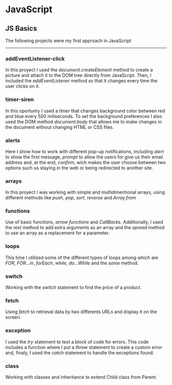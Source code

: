 # JavaScript

## JS Basics

The following projects were my first approach in JavaScript

____
### addEventListener-click
In this proyect I used the *document.createElement* method to create a picture and attach it to the DOM tree directly from JavaScript. Then, I included the *addEventListener* method so that it changes every time the user clicks on it.

### timer-siren
In this oportunty I used a *timer* that changes background color between red and blue every 500 miliseconds. To set the background preferences I also used the DOM method *document.body* that allows me to make changes in the document without changing HTML or CSS files.

### alerts
Here I show how to work with different pop-up notifications, including *alert* to show the first message, *prompt* to allow the users for give us their email address and, at the end, *confirm*, wich makes the user choose between two options such us staying in the web or being redirected to another site.

### arrays
In this proyect I was working with simple and multidimentional arrays, using different methods like *push*, *pop*, *sort*, *reverse* and *Array.from*

### functions
Use of basic functions, *arrow functions* and *CallBacks*. Additionally, I used the *rest* method to add extra arguments as an array and the *spread* method to use an array as a replacement for a parameter.
  
### loops
This time I utilized some of the different types of loops among which are *FOR*, *FOR...in*, *forEach*, *while*, *do...While* and the *some* method.

### switch
Working with the *switch* statement to find the price of a product.

### fetch
Using *fetch* to retrieval data by two differents URLs and display it on the screen.

### exception
I used the *try* statement to test a block of code for errors. This code includes a function where I put a *throw* statement to create a custom error and, finaly, I used the *catch* statement to handle the exceptions found.

### class
Working with classes and inheritance to extend Child class from Parent.
